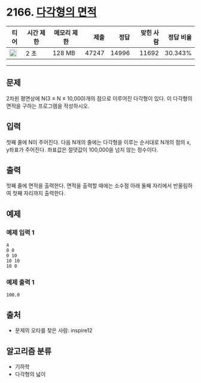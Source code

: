 # 2166. [다각형의 면적](https://www.acmicpc.net/problem/2166)

| 티어                                                                  | 시간 제한 | 메모리 제한 |  제출 |  정답 | 맞힌 사람 | 정답 비율 |
| --------------------------------------------------------------------- | --------- | ----------- | ----: | ----: | --------: | --------: |
| <img src="https://static.solved.ac/tier_small/11.svg" width="20px" /> | 2 초      | 128 MB      | 47247 | 14996 |     11692 |   30.343% |

---

## 문제

2차원 평면상에 N(3 ≤ N ≤ 10,000)개의 점으로 이루어진 다각형이 있다. 이 다각형의 면적을 구하는 프로그램을 작성하시오.

## 입력

첫째 줄에 N이 주어진다. 다음 N개의 줄에는 다각형을 이루는 순서대로 N개의 점의 x, y좌표가 주어진다. 좌표값은 절댓값이 100,000을 넘지 않는 정수이다.

## 출력

첫째 줄에 면적을 출력한다. 면적을 출력할 때에는 소수점 아래 둘째 자리에서 반올림하여 첫째 자리까지 출력한다.

## 예제

### 예제 입력 1

```
4
0 0
0 10
10 10
10 0
```

### 예제 출력 1

```
100.0
```

## 출처

- 문제의 오타를 찾은 사람: inspire12

## 알고리즘 분류

- 기하학
- 다각형의 넓이

